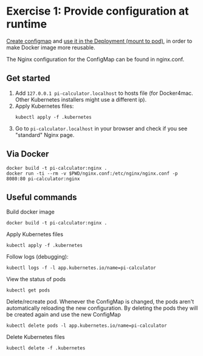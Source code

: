 # Exercise 1: Provide configuration at runtime
[Create configmap](https://kubernetes.io/docs/concepts/configuration/configmap/#configmaps-and-pods) and
[use it in the Deployment (mount to pod)](https://kubernetes.io/docs/concepts/configuration/configmap/#using-configmaps-as-files-from-a-pod),
in order to make Docker image more reusable.

The Nginx configuration for the ConfigMap can be found in nginx.conf.


## Get started
1. Add `127.0.0.1 pi-calculator.localhost` to hosts file (for Docker4mac. Other Kubernetes installers might use a
   different ip).
2. Apply Kubernetes files:
    ```shell
    kubectl apply -f .kubernetes
    ```
3. Go to `pi-calculator.localhost` in your browser and check if you see "standard" Nginx page.


## Via Docker
```shell
docker build -t pi-calculator:nginx .
docker run -ti --rm -v $PWD/nginx.conf:/etc/nginx/nginx.conf -p 8080:80 pi-calculator:nginx
```


## Useful commands
Build docker image
```shell
docker build -t pi-calculator:nginx .
```

Apply Kubernetes files
```shell
kubectl apply -f .kubernetes
```

Follow logs (debugging):
```shell
kubectl logs -f -l app.kubernetes.io/name=pi-calculator
```

View the status of pods
```shell
kubectl get pods
```

Delete/recreate pod. Whenever the ConfigMap is changed, the pods aren't
automatically reloading the new configuration. By deleting the pods they will
be created again and use the new ConfigMap
```shell
kubectl delete pods -l app.kubernetes.io/name=pi-calculator
```

Delete Kubernetes files
```shell
kubectl delete -f .kubernetes
```
